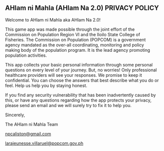 ## AHlam ni Mahla (AHlam Na 2.0) PRIVACY POLICY

Welcome to AHlam ni Mahla aka AHlam Na 2.0!

This game app was made possible through the joint effort of the Commission on Population Region VI and the Iloilo State College of Fisheries. The Commission on Population (POPCOM) is a government agency mandated as the over-all coordinating, monitoring and policy making body of the population program.
It is the lead agency promoting population activities.

This app collects your basic personal information through some personal questions on every level of your journey. But, no worries! Only professional healthcare providers will see your responses. We promise to keep it confidential. You can choose the answers that best describe what you do or feel. Help us help you by staying honest.

If you find any security vulnerability that has been inadvertently caused by this, or have any questions regarding how the app protects your privacy, please send an email and we will surely try to fix it to help you.

Sincerely,

The AHlam ni Mahla Team

npcaliston@gmail.com

larajeunesse.villaruel@popcom.gov.ph
